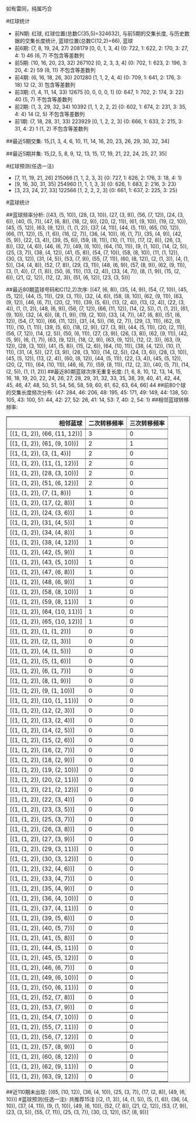 <!-- 
.. title: 大乐透17073期(2017-06-26)数据分析报告
.. slug: dlott-17073-2017-06-26-report
.. date: 2017-06-27 08:00:00 UTC+08:00
.. tags: Lottery
.. link: 
.. description: 
.. type: text
-->

如有雷同，纯属巧合

<!-- TEASER_END-->

#红球统计

- 前N期: 红球, 红球位置(总数C(35,5)=324632), 与前5期的交集长度, 与历史数据的交集长度统计, 蓝球位置(总数C(12,2)=66), 蓝球
- 前6期: (7, 8, 19, 24, 27) 208179 [0, 0, 1, 3, 4] {0: 722, 1: 622, 2: 170, 3: 27, 4: 1} 46 (6, 7) 不包含等差数列
- 前5期: (10, 16, 20, 23, 32) 267102 [0, 2, 3, 3, 4] {0: 702, 1: 623, 2: 196, 3: 20, 4: 2} 59 (8, 11) 不包含等差数列
- 前4期: (6, 16, 18, 26, 30) 201280 [1, 1, 2, 4, 4] {0: 709, 1: 641, 2: 176, 3: 18} 12 (2, 3) 包含等差数列
- 前3期: (1, 4, 11, 14, 33) 12675 [0, 0, 0, 0, 1] {0: 647, 1: 702, 2: 174, 3: 22} 40 (5, 7) 不包含等差数列
- 前2期: (1, 3, 29, 32, 34) 10392 [1, 1, 2, 2, 2] {0: 602, 1: 674, 2: 231, 3: 35, 4: 4} 14 (2, 5) 不包含等差数列
- 前1期: (7, 18, 28, 31, 33) 223929 [0, 1, 2, 2, 3] {0: 666, 1: 633, 2: 215, 3: 31, 4: 2} 1 (1, 2) 不包含等差数列

##最近5期交集:
15,[1, 3, 4, 6, 10, 11, 14, 16, 20, 23, 26, 29, 30, 32, 34]

##最近5期并集:
15,[2, 5, 8, 9, 12, 13, 15, 17, 19, 21, 22, 24, 25, 27, 35]

#红球预测(任选一注)

- [7, 11, 19, 21, 26] 215066 [1, 1, 2, 3, 3] {0: 727, 1: 626, 2: 176, 3: 18, 4: 1}
- [9, 16, 30, 31, 35] 254960 [1, 1, 1, 3, 3] {0: 626, 1: 683, 2: 216, 3: 23}
- [3, 23, 24, 27, 33] 122566 [1, 2, 2, 2, 3] {0: 661, 1: 637, 2: 225, 3: 25}

#蓝球统计

##蓝球频率分析:
[(43, (5, 10)), (28, (3, 10)), (27, (3, 9)), (56, (7, 12)), (24, (3, 6)), (40, (5, 7)), (47, (6, 8)), (18, (2, 9)), (20, (2, 11)), (61, (9, 10)), (19, (2, 10)), (45, (5, 12)), (63, (9, 12)), (1, (1, 2)), (37, (4, 11)), (44, (5, 11)), (65, (10, 12)), (66, (11, 12)), (5, (1, 6)), (16, (2, 7)), (36, (4, 10)), (6, (1, 7)), (35, (4, 9)), (42, (5, 9)), (22, (3, 4)), (39, (5, 6)), (59, (8, 11)), (10, (1, 11)), (17, (2, 8)), (26, (3, 8)), (32, (4, 6)), (46, (6, 7)), (49, (6, 10)), (64, (10, 11)), (9, (1, 10)), (14, (2, 5)), (25, (3, 7)), (38, (4, 12)), (41, (5, 8)), (54, (7, 10)), (58, (8, 10)), (11, (1, 12)), (30, (3, 12)), (31, (4, 5)), (53, (7, 9)), (55, (7, 11)), (60, (8, 12)), (2, (1, 3)), (4, (1, 5)), (34, (4, 8)), (52, (7, 8)), (29, (3, 11)), (48, (6, 9)), (57, (8, 9)), (62, (9, 11)), (3, (1, 4)), (7, (1, 8)), (50, (6, 11)), (13, (2, 4)), (33, (4, 7)), (8, (1, 9)), (15, (2, 6)), (21, (2, 12)), (12, (2, 3)), (51, (6, 12)), (23, (3, 5))]

##最近80期蓝球号码和C(12,2)次序:
 [(47, (6, 8)), (35, (4, 9)), (54, (7, 10)), (45, (5, 12)), (44, (5, 11)), (29, (3, 11)), (32, (4, 6)), (58, (8, 10)), (62, (9, 11)), (63, (9, 12)), (46, (6, 7)), (20, (2, 11)), (39, (5, 6)), (13, (2, 4)), (13, (2, 4)), (22, (3, 4)), (1, (1, 2)), (48, (6, 9)), (56, (7, 12)), (66, (11, 12)), (14, (2, 5)), (1, (1, 2)), (61, (9, 10)), (32, (4, 6)), (8, (1, 9)), (19, (2, 10)), (33, (4, 7)), (47, (6, 8)), (51, (6, 12)), (54, (7, 10)), (66, (11, 12)), (31, (4, 5)), (16, (2, 7)), (29, (3, 11)), (62, (9, 11)), (10, (1, 11)), (39, (5, 6)), (18, (2, 9)), (27, (3, 9)), (44, (5, 11)), (20, (2, 11)), (56, (7, 12)), (14, (2, 5)), (50, (6, 11)), (27, (3, 9)), (26, (3, 8)), (62, (9, 11)), (42, (5, 9)), (6, (1, 7)), (63, (9, 12)), (18, (2, 9)), (63, (9, 12)), (12, (2, 3)), (63, (9, 12)), (28, (3, 10)), (41, (5, 8)), (15, (2, 6)), (64, (10, 11)), (38, (4, 12)), (10, (1, 11)), (31, (4, 5)), (27, (3, 9)), (28, (3, 10)), (14, (2, 5)), (24, (3, 6)), (28, (3, 10)), (45, (5, 12)), (13, (2, 4)), (60, (8, 12)), (44, (5, 11)), (22, (3, 4)), (45, (5, 12)), (20, (2, 11)), (64, (10, 11)), (46, (6, 7)), (59, (8, 11)), (12, (2, 3)), (40, (5, 7)), (14, (2, 5)), (1, (1, 2))]
##最近80期蓝球次序无重复长度:
 [1, 6, 8, 10, 12, 13, 14, 15, 16, 18, 19, 20, 22, 24, 26, 27, 28, 29, 31, 32, 33, 35, 38, 39, 40, 41, 42, 44, 45, 46, 47, 48, 50, 51, 54, 56, 58, 59, 60, 61, 62, 63, 64, 66] 44
##前80个球的交集长度频次分布:
{47: 284, 46: 206, 48: 195, 45: 171, 49: 149, 44: 138, 50: 105, 43: 100, 51: 44, 42: 27, 52: 26, 41: 14, 53: 7, 40: 2, 54: 1}
##相邻蓝球转移频率:
 <table border="1" class="table table-striped dataframe">
  <thead>
    <tr style="text-align: right;">
      <th>相邻蓝球</th>
      <th>二次转移频率</th>
      <th>三次转移频率</th>
    </tr>
  </thead>
  <tbody>
    <tr>
      <td>[(1, (1, 2)), (66, (11, 12))]</td>
      <td>3</td>
      <td>0</td>
    </tr>
    <tr>
      <td>[(1, (1, 2)), (61, (9, 10))]</td>
      <td>2</td>
      <td>1</td>
    </tr>
    <tr>
      <td>[(1, (1, 2)), (3, (1, 4))]</td>
      <td>2</td>
      <td>0</td>
    </tr>
    <tr>
      <td>[(1, (1, 2)), (11, (1, 12))]</td>
      <td>2</td>
      <td>0</td>
    </tr>
    <tr>
      <td>[(1, (1, 2)), (28, (3, 10))]</td>
      <td>2</td>
      <td>0</td>
    </tr>
    <tr>
      <td>[(1, (1, 2)), (51, (6, 12))]</td>
      <td>2</td>
      <td>0</td>
    </tr>
    <tr>
      <td>[(1, (1, 2)), (7, (1, 8))]</td>
      <td>1</td>
      <td>0</td>
    </tr>
    <tr>
      <td>[(1, (1, 2)), (17, (2, 8))]</td>
      <td>1</td>
      <td>0</td>
    </tr>
    <tr>
      <td>[(1, (1, 2)), (24, (3, 6))]</td>
      <td>1</td>
      <td>0</td>
    </tr>
    <tr>
      <td>[(1, (1, 2)), (31, (4, 5))]</td>
      <td>1</td>
      <td>0</td>
    </tr>
    <tr>
      <td>[(1, (1, 2)), (34, (4, 8))]</td>
      <td>1</td>
      <td>0</td>
    </tr>
    <tr>
      <td>[(1, (1, 2)), (38, (4, 12))]</td>
      <td>1</td>
      <td>0</td>
    </tr>
    <tr>
      <td>[(1, (1, 2)), (42, (5, 9))]</td>
      <td>1</td>
      <td>0</td>
    </tr>
    <tr>
      <td>[(1, (1, 2)), (43, (5, 10))]</td>
      <td>1</td>
      <td>0</td>
    </tr>
    <tr>
      <td>[(1, (1, 2)), (47, (6, 8))]</td>
      <td>1</td>
      <td>0</td>
    </tr>
    <tr>
      <td>[(1, (1, 2)), (48, (6, 9))]</td>
      <td>1</td>
      <td>0</td>
    </tr>
    <tr>
      <td>[(1, (1, 2)), (58, (8, 10))]</td>
      <td>1</td>
      <td>0</td>
    </tr>
    <tr>
      <td>[(1, (1, 2)), (59, (8, 11))]</td>
      <td>1</td>
      <td>0</td>
    </tr>
    <tr>
      <td>[(1, (1, 2)), (64, (10, 11))]</td>
      <td>1</td>
      <td>0</td>
    </tr>
    <tr>
      <td>[(1, (1, 2)), (65, (10, 12))]</td>
      <td>1</td>
      <td>0</td>
    </tr>
    <tr>
      <td>[(1, (1, 2)), (1, (1, 2))]</td>
      <td>0</td>
      <td>0</td>
    </tr>
    <tr>
      <td>[(1, (1, 2)), (2, (1, 3))]</td>
      <td>0</td>
      <td>0</td>
    </tr>
    <tr>
      <td>[(1, (1, 2)), (4, (1, 5))]</td>
      <td>0</td>
      <td>0</td>
    </tr>
    <tr>
      <td>[(1, (1, 2)), (5, (1, 6))]</td>
      <td>0</td>
      <td>0</td>
    </tr>
    <tr>
      <td>[(1, (1, 2)), (6, (1, 7))]</td>
      <td>0</td>
      <td>0</td>
    </tr>
    <tr>
      <td>[(1, (1, 2)), (8, (1, 9))]</td>
      <td>0</td>
      <td>0</td>
    </tr>
    <tr>
      <td>[(1, (1, 2)), (9, (1, 10))]</td>
      <td>0</td>
      <td>0</td>
    </tr>
    <tr>
      <td>[(1, (1, 2)), (10, (1, 11))]</td>
      <td>0</td>
      <td>0</td>
    </tr>
    <tr>
      <td>[(1, (1, 2)), (12, (2, 3))]</td>
      <td>0</td>
      <td>0</td>
    </tr>
    <tr>
      <td>[(1, (1, 2)), (13, (2, 4))]</td>
      <td>0</td>
      <td>0</td>
    </tr>
    <tr>
      <td>[(1, (1, 2)), (14, (2, 5))]</td>
      <td>0</td>
      <td>0</td>
    </tr>
    <tr>
      <td>[(1, (1, 2)), (15, (2, 6))]</td>
      <td>0</td>
      <td>0</td>
    </tr>
    <tr>
      <td>[(1, (1, 2)), (16, (2, 7))]</td>
      <td>0</td>
      <td>0</td>
    </tr>
    <tr>
      <td>[(1, (1, 2)), (18, (2, 9))]</td>
      <td>0</td>
      <td>0</td>
    </tr>
    <tr>
      <td>[(1, (1, 2)), (19, (2, 10))]</td>
      <td>0</td>
      <td>0</td>
    </tr>
    <tr>
      <td>[(1, (1, 2)), (20, (2, 11))]</td>
      <td>0</td>
      <td>0</td>
    </tr>
    <tr>
      <td>[(1, (1, 2)), (21, (2, 12))]</td>
      <td>0</td>
      <td>0</td>
    </tr>
    <tr>
      <td>[(1, (1, 2)), (22, (3, 4))]</td>
      <td>0</td>
      <td>0</td>
    </tr>
    <tr>
      <td>[(1, (1, 2)), (23, (3, 5))]</td>
      <td>0</td>
      <td>0</td>
    </tr>
    <tr>
      <td>[(1, (1, 2)), (25, (3, 7))]</td>
      <td>0</td>
      <td>0</td>
    </tr>
    <tr>
      <td>[(1, (1, 2)), (26, (3, 8))]</td>
      <td>0</td>
      <td>0</td>
    </tr>
    <tr>
      <td>[(1, (1, 2)), (27, (3, 9))]</td>
      <td>0</td>
      <td>0</td>
    </tr>
    <tr>
      <td>[(1, (1, 2)), (29, (3, 11))]</td>
      <td>0</td>
      <td>0</td>
    </tr>
    <tr>
      <td>[(1, (1, 2)), (30, (3, 12))]</td>
      <td>0</td>
      <td>0</td>
    </tr>
    <tr>
      <td>[(1, (1, 2)), (32, (4, 6))]</td>
      <td>0</td>
      <td>0</td>
    </tr>
    <tr>
      <td>[(1, (1, 2)), (33, (4, 7))]</td>
      <td>0</td>
      <td>0</td>
    </tr>
    <tr>
      <td>[(1, (1, 2)), (35, (4, 9))]</td>
      <td>0</td>
      <td>0</td>
    </tr>
    <tr>
      <td>[(1, (1, 2)), (36, (4, 10))]</td>
      <td>0</td>
      <td>0</td>
    </tr>
    <tr>
      <td>[(1, (1, 2)), (37, (4, 11))]</td>
      <td>0</td>
      <td>0</td>
    </tr>
    <tr>
      <td>[(1, (1, 2)), (39, (5, 6))]</td>
      <td>0</td>
      <td>0</td>
    </tr>
    <tr>
      <td>[(1, (1, 2)), (40, (5, 7))]</td>
      <td>0</td>
      <td>0</td>
    </tr>
    <tr>
      <td>[(1, (1, 2)), (41, (5, 8))]</td>
      <td>0</td>
      <td>0</td>
    </tr>
    <tr>
      <td>[(1, (1, 2)), (44, (5, 11))]</td>
      <td>0</td>
      <td>0</td>
    </tr>
    <tr>
      <td>[(1, (1, 2)), (45, (5, 12))]</td>
      <td>0</td>
      <td>0</td>
    </tr>
    <tr>
      <td>[(1, (1, 2)), (46, (6, 7))]</td>
      <td>0</td>
      <td>0</td>
    </tr>
    <tr>
      <td>[(1, (1, 2)), (49, (6, 10))]</td>
      <td>0</td>
      <td>0</td>
    </tr>
    <tr>
      <td>[(1, (1, 2)), (50, (6, 11))]</td>
      <td>0</td>
      <td>0</td>
    </tr>
    <tr>
      <td>[(1, (1, 2)), (52, (7, 8))]</td>
      <td>0</td>
      <td>0</td>
    </tr>
    <tr>
      <td>[(1, (1, 2)), (53, (7, 9))]</td>
      <td>0</td>
      <td>0</td>
    </tr>
    <tr>
      <td>[(1, (1, 2)), (54, (7, 10))]</td>
      <td>0</td>
      <td>0</td>
    </tr>
    <tr>
      <td>[(1, (1, 2)), (55, (7, 11))]</td>
      <td>0</td>
      <td>0</td>
    </tr>
    <tr>
      <td>[(1, (1, 2)), (56, (7, 12))]</td>
      <td>0</td>
      <td>0</td>
    </tr>
    <tr>
      <td>[(1, (1, 2)), (57, (8, 9))]</td>
      <td>0</td>
      <td>0</td>
    </tr>
    <tr>
      <td>[(1, (1, 2)), (60, (8, 12))]</td>
      <td>0</td>
      <td>0</td>
    </tr>
    <tr>
      <td>[(1, (1, 2)), (62, (9, 11))]</td>
      <td>0</td>
      <td>0</td>
    </tr>
    <tr>
      <td>[(1, (1, 2)), (63, (9, 12))]</td>
      <td>0</td>
      <td>0</td>
    </tr>
  </tbody>
</table>
##近110期未出现:
 [(65, (10, 12)), (36, (4, 10)), (25, (3, 7)), (17, (2, 8)), (49, (6, 10))]
#蓝球预测(任选一注):
共推荐15注
 [(2, (1, 3)), (4, (1, 5)), (5, (1, 6)), (36, (4, 10)), (37, (4, 11)), (9, (1, 10)), (49, (6, 10)), (52, (7, 8)), (21, (2, 12)), (53, (7, 9)), (23, (3, 5)), (55, (7, 11)), (25, (3, 7)), (30, (3, 12)), (57, (8, 9))]

